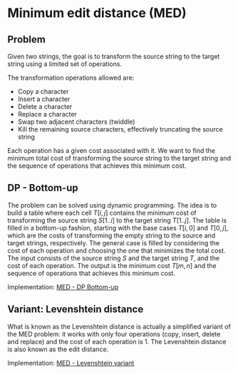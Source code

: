 # Minimum edit distance (MED)

## Problem

Given two strings, the goal is to transform the source string to the target string using a limited set of operations.

The transformation operations allowed are:

- Copy a character
- Insert a character
- Delete a character
- Replace a character
- Swap two adjacent characters (twiddle)
- Kill the remaining source characters, effectively truncating the source string

Each operation has a given cost associated with it. We want to find the minimum total cost of transforming the source string to the target string and the sequence of operations that achieves this minimum cost.

## DP - Bottom-up

The problem can be solved using dynamic programming. The idea is to build a table where each cell $T[i,j]$ contains the minimum cost of transforming the source string $S[1..i]$ to the target string $T[1..j]$. The table is filled in a bottom-up fashion, starting with the base cases $T[i,0]$ and $T[0,j]$, which are the costs of transforming the empty string to the source and target strings, respectively. The general case is filled by considering the cost of each operation and choosing the one that minimizes the total cost.  
The input consists of the source string $S$ and the target string $T$, and the cost of each operation. The output is the minimum cost $T[m,n]$ and the sequence of operations that achieves this minimum cost.

Implementation: [MED - DP Bottom-up](https://github.com/pl3onasm/AADS/blob/main/algorithms/string-algorithms/min-edit-dist/med-1.c)

## Variant: Levenshtein distance

What is known as the Levenshtein distance is actually a simplified variant of the MED problem: it works with only four operations (copy, insert, delete and replace) and the cost of each operation is 1. The Levenshtein distance is also known as the edit distance.

Implementation: [MED - Levenshtein variant](https://github.com/pl3onasm/AADS/blob/main/algorithms/string-algorithms/min-edit-dist/med-2.c)
